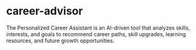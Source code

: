 # career-advisor
The Personalized Career Assistant is an AI-driven tool that analyzes skills, interests, and goals to recommend career paths, skill upgrades, learning resources, and future growth opportunities.
